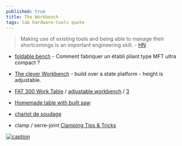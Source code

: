 ```yaml
---
published: true
title: The Workbench
tags: lab hardware-tools quote
---
```

> Making use of existing tools and being able to manage their shortcomings is an important engineering skill. - [HN](https://news.ycombinator.com/item?id=31099627)


- [foldable bench](https://www.youtube.com/watch?v=3QszufFTN58&list=LL&index=4) - Comment fabriquer un établi pliant type MFT ultra compact ? 

- [The clever Workbench](https://www.youtube.com/watch?v=TPVq0zXKy3c) - build over a state platform - height is adjustable.

- [FAT 300 Work Table](https://www.felder-group.com/en-us/shop/felder-working-tables-fat-sc125400/fat-300-work-table-sp125405) / [adjustable workbench](https://sawmillcreek.org/showthread.php?270140-Felder-FAT300-and-or-equivalent-adjustable-workbench) / [3](https://www.youtube.com/watch?v=dZp3_jQnP2M&list=LL&index=11)

- [Homemade table with built saw](https://www.youtube.com/watch?v=8r4tfG3qJn0)

- [chariot de soudage](https://www.youtube.com/watch?v=4QVkGkJT_kE)

- clamp / serre-joint [Clamping Tips & Tricks](https://www.youtube.com/watch?v=zIxPDbEcqcA)


[![caption](https://img.youtube.com/vi/3QszufFTN58/0.jpg)](https://www.youtube.com/watch?v=3QszufFTN58)